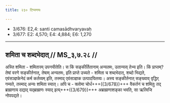 ```yaml
---
title: २३० टिप्पणयः

---
```

- 3/676: E2,4: santi camasādhvaryavaḥ
- 3/677: E2: 4,570; E4: 4,884; E6: 1,270

____________________________________________


## शमिता च शब्दभेदात् // MS_३,७.२८ //

अस्ति शमिता - शमितारम् उपनयीतेति। स किं सङ्कीर्तितानाम् अन्यतमः, उतान्यस् तेभ्य इति। किं प्राप्तम्? तेषां वरणे सङ्कीर्तनात्, तेषाम् अन्यतमः, इति प्राप्ते उच्यते - शमिता च शब्दभेदात्, शब्दो भिद्यते, एवंसञ्ज्ञकेनेदं कर्म कर्तव्यम् इति, तस्माद् एवंसञ्ज्ञक उत्पादयितव्यः। अस्य सङ्कीर्तनात् सङ्ख्याव् वृद्धिर् गम्यते, तस्माद् अन्यः शमिता स्यात्। अपि च - क्लोमा चोर्धं+++({3/678})+++ वैकर्तनं च शमितुः तद् ब्राह्मणाय दद्याद् यद्ब्राह्मणः स्याद् इत्य्+++({3/679})+++ अब्राह्मणाशङ्का भवति, सा ऋत्विजि नोपपद्यते।